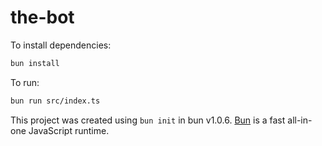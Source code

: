 # the-bot

To install dependencies:

```bash
bun install
```

To run:

```bash
bun run src/index.ts
```

This project was created using `bun init` in bun v1.0.6. [Bun](https://bun.sh) is a fast all-in-one JavaScript runtime.
